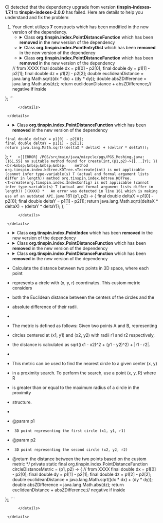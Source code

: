 CI detected that the dependency upgrade from version **tinspin-indexes-1.7.1** to **tinspin-indexes-2.0.0** has failed. Here are details to help you understand and fix the problem:
1. Your client utilizes **7** constructs which has been modified in the new version of the dependency.
   * <details>
        <summary>Class <b>org.tinspin.index.PointDistanceFunction</b> which has been <b>removed</b> in the new version of the dependency</summary>
            
        * <details>
          <summary>The failure is identified from the logs generated in the build process. </summary>
          
            *   >[[ERROR] /PGS/src/main/java/micycle/pgs/PGS_CirclePacking.java:[26,25] cannot find symbol<br>&nbsp;&nbsp;&nbsp;&nbsp;  symbol:   class PointDistanceFunction
  location: package org.tinspin.index
](XXXX)
            *   An error was detected in line 26 which is making use of an outdated API.
             ``` java
             26   import org.tinspin.index.PointDistanceFunction;;
            ```

          </details>
            
     </details>
   * <details>
        <summary>Class <b>org.tinspin.index.PointEntryDist</b> which has been <b>removed</b> in the new version of the dependency</summary>
            
        * <details>
          <summary>The failure is identified from the logs generated in the build process. </summary>
          
            *   >[[ERROR] /PGS/src/main/java/micycle/pgs/PGS_CirclePacking.java:[27,25] cannot find symbol<br>&nbsp;&nbsp;&nbsp;&nbsp;  symbol:   class PointEntryDist
  location: package org.tinspin.index
](XXXX)
            *   An error was detected in line 27 which is making use of an outdated API.
             ``` java
             27   import org.tinspin.index.PointEntryDist;;
            ```

          </details>
            
     </details>
   * <details>
        <summary>Class <b>org.tinspin.index.PointDistanceFunction</b> which has been <b>removed</b> in the new version of the dependency</summary>
            
        * <details>
          <summary>The failure is identified from the logs generated in the build process. </summary>
          
            *   >[[ERROR] /PGS/src/main/java/micycle/pgs/PGS_CirclePacking.java:[645,30] cannot find symbol<br>&nbsp;&nbsp;&nbsp;&nbsp;  symbol:   class PointDistanceFunction
  location: class micycle.pgs.PGS_CirclePacking
](XXXX)
            *   An error was detected in line 645 which is making use of an outdated API.
             ``` java
             645   (p1, p2) -> {
    // from XXXX
    final double dx = p1[0] - p2[0];
    final double dy = p1[1] - p2[1];
    final double dz = p1[2] - p2[2];
    double euclideanDistance = java.lang.Math.sqrt((dx * dx) + (dy * dy));
    double absZDifference = java.lang.Math.abs(dz);
    return euclideanDistance + absZDifference;// negative if inside

};
            ```

          </details>
            
     </details>
   * <details>
        <summary>Class <b>org.tinspin.index.PointDistanceFunction</b> which has been <b>removed</b> in the new version of the dependency</summary>
            
        * <details>
          <summary>The failure is identified from the logs generated in the build process. </summary>
          
            *   >[[ERROR] /PGS/src/main/java/micycle/pgs/PGS_Meshing.java:[161,23] cannot find symbol<br>&nbsp;&nbsp;&nbsp;&nbsp;  symbol:   class PointIndex
  location: class micycle.pgs.PGS_Meshing
](XXXX)
            *   An error was detected in line 161 which is making use of an outdated API.
             ``` java
             161   (p1, p2) -> {
    final double deltaX = p1[0] - p2[0];
    final double deltaY = p1[1] - p2[1];
    return java.lang.Math.sqrt((deltaX * deltaX) + (deltaY * deltaY));
};
            ```
            *   >[[ERROR] /PGS/src/main/java/micycle/pgs/PGS_Meshing.java:[161,55] no suitable method found for create(int,(p1,p2)->{[...]Y); })<br>&nbsp;&nbsp;&nbsp;&nbsp;    method org.tinspin.index.kdtree.KDTree.<T>create(int) is not applicable
      (cannot infer type-variable(s) T
        (actual and formal argument lists differ in length))
    method org.tinspin.index.kdtree.KDTree.<T>create(org.tinspin.index.IndexConfig) is not applicable
      (cannot infer type-variable(s) T
        (actual and formal argument lists differ in length))
](XXXX)
            *   An error was detected in line 161 which is making use of an outdated API.
             ``` java
             161   (p1, p2) -> {
    final double deltaX = p1[0] - p2[0];
    final double deltaY = p1[1] - p2[1];
    return java.lang.Math.sqrt((deltaX * deltaX) + (deltaY * deltaY));
};
            ```

          </details>
            
     </details>
   * <details>
        <summary>Class <b>org.tinspin.index.PointIndex</b> which has been <b>removed</b> in the new version of the dependency</summary>
            
        * <details>
          <summary>The failure is identified from the logs generated in the build process. </summary>
          
            *   >[[ERROR] /PGS/src/main/java/micycle/pgs/PGS_Meshing.java:[36,25] cannot find symbol<br>&nbsp;&nbsp;&nbsp;&nbsp;  symbol:   class PointIndex
  location: package org.tinspin.index
](XXXX)
            *   An error was detected in line 36 which is making use of an outdated API.
             ``` java
             36   import org.tinspin.index.PointIndex;;
            ```

          </details>
            
     </details>
   * <details>
        <summary>Class <b>org.tinspin.index.PointDistanceFunction</b> which has been <b>removed</b> in the new version of the dependency</summary>
            
        * <details>
          <summary>The failure is identified from the logs generated in the build process. </summary>
          
            *   >[[ERROR] /PGS/src/main/java/micycle/pgs/PGS_Meshing.java:[161,23] cannot find symbol<br>&nbsp;&nbsp;&nbsp;&nbsp;  symbol:   class PointIndex
  location: class micycle.pgs.PGS_Meshing
](XXXX)
            *   An error was detected in line 161 which is making use of an outdated API.
             ``` java
             161   create(int,org.tinspin.index.PointDistanceFunction);
            ```
            *   >[[ERROR] /PGS/src/main/java/micycle/pgs/PGS_Meshing.java:[161,55] no suitable method found for create(int,(p1,p2)->{[...]Y); })<br>&nbsp;&nbsp;&nbsp;&nbsp;    method org.tinspin.index.kdtree.KDTree.<T>create(int) is not applicable
      (cannot infer type-variable(s) T
        (actual and formal argument lists differ in length))
    method org.tinspin.index.kdtree.KDTree.<T>create(org.tinspin.index.IndexConfig) is not applicable
      (cannot infer type-variable(s) T
        (actual and formal argument lists differ in length))
](XXXX)
            *   An error was detected in line 161 which is making use of an outdated API.
             ``` java
             161   create(int,org.tinspin.index.PointDistanceFunction);
            ```

          </details>
            
     </details>
   * <details>
        <summary>Class <b>org.tinspin.index.PointDistanceFunction</b> which has been <b>removed</b> in the new version of the dependency</summary>
            
        * <details>
          <summary>The failure is identified from the logs generated in the build process. </summary>
          
            *   >[[ERROR] /PGS/src/main/java/micycle/pgs/PGS_CirclePacking.java:[645,30] cannot find symbol<br>&nbsp;&nbsp;&nbsp;&nbsp;  symbol:   class PointDistanceFunction
  location: class micycle.pgs.PGS_CirclePacking
](XXXX)
            *   An error was detected in line 645 which is making use of an outdated API.
             ``` java
             645   /**
 * Calculate the distance between two points in 3D space, where each point
 * represents a circle with (x, y, r) coordinates. This custom metric considers
 * both the Euclidean distance between the centers of the circles and the
 * absolute difference of their radii.
 * <p>
 * The metric is defined as follows: Given two points A and B, representing
 * circles centered at (x1, y1) and (x2, y2) with radii r1 and r2 respectively,
 * the distance is calculated as sqrt((x1 - x2)^2 + (y1 - y2)^2) + |r1 - r2|.
 * <p>
 * This metric can be used to find the nearest circle to a given center (x, y)
 * in a proximity search. To perform the search, use a point (x, y, R) where R
 * is greater than or equal to the maximum radius of a circle in the proximity
 * structure.
 *
 * @param p1
 * 		3D point representing the first circle (x1, y1, r1)
 * @param p2
 * 		3D point representing the second circle (x2, y2, r2)
 * @return the distance between the two points based on the custom metric
 */
private static final org.tinspin.index.PointDistanceFunction circleDistanceMetric = (p1, p2) -> {
    // from XXXX
    final double dx = p1[0] - p2[0];
    final double dy = p1[1] - p2[1];
    final double dz = p1[2] - p2[2];
    double euclideanDistance = java.lang.Math.sqrt((dx * dx) + (dy * dy));
    double absZDifference = java.lang.Math.abs(dz);
    return euclideanDistance + absZDifference;// negative if inside

};;
            ```

          </details>
            
     </details>


